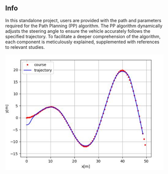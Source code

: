 ## Info

In this standalone project, users are provided with the path and parameters required for the Path Planning (PP) algorithm. The PP algorithm dynamically adjusts the steering angle to ensure the vehicle accurately follows the specified trajectory. To facilitate a deeper comprehension of the algorithm, each component is meticulously explained, supplemented with references to relevant studies.

![](https://github.com/Yigit-Kuyu/PurePursuit_py/blob/main/Figure.JPG)
